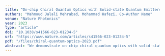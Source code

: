 ```yaml
---
title: "On-chip Chiral Quantum Optics with Solid-state Quantum Emitters"
authors: "Mahmoud Jalali Mehrabad, Mohammad Hafezi, Co-Author Name"
venue: "Nature Photonics"
year: 2023
type: "article"
doi: "10.1038/s41566-023-01234-5"
url: "https://www.nature.com/articles/s41566-023-01234-5"
pdf: "/files/chiral-quantum-optics-2023.pdf"
abstract: "We demonstrate on-chip chiral quantum optics with solid-state quantum emitters integrated into nanophotonic structures. Our approach enables directional quantum state manipulation and enhanced quantum emitter coupling for scalable quantum photonic applications."
---
```

